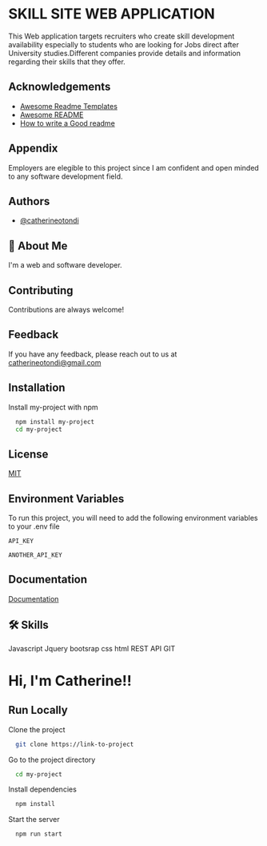 
# SKILL SITE WEB APPLICATION

This Web application targets recruiters  who create skill development availability especially to students who are looking for Jobs direct after University studies.Different companies provide details and information regarding their skills that they offer. 

## Acknowledgements

 - [Awesome Readme Templates](https://awesomeopensource.com/project/elangosundar/awesome-README-templates)
 - [Awesome README](https://github.com/matiassingers/awesome-readme)
 - [How to write a Good readme](https://bulldogjob.com/news/449-how-to-write-a-good-readme-for-your-github-project)


## Appendix

Employers are elegible to this project since I am confident and open minded to any software development field.


## Authors

- [@catherineotondi](https://github.com/catherineotondi)


## 🚀 About Me
I'm a web and software developer.



## Contributing

Contributions are always welcome!




## Feedback

If you have any feedback, please reach out to us at catherineotondi@gmail.com


## Installation

Install my-project with npm

```bash
  npm install my-project
  cd my-project
```
    
## License

[MIT](https://choosealicense.com/licenses/mit/)


## Environment Variables

To run this project, you will need to add the following environment variables to your .env file

`API_KEY`

`ANOTHER_API_KEY`


## Documentation

[Documentation](https://linktodocumentation)


## 🛠 Skills
Javascript
Jquery
bootsrap
css
html
REST API
GIT


# Hi, I'm Catherine!!
## Run Locally

Clone the project

```bash
  git clone https://link-to-project
```

Go to the project directory

```bash
  cd my-project
```

Install dependencies

```bash
  npm install
```

Start the server

```bash
  npm run start
```

